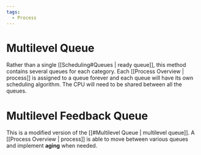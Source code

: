 ```yaml
---
tags:
  - Process
---
```

# Multilevel Queue
Rather than a single [[Scheduling#Queues | ready queue]], this method contains several queues for each category. Each [[Process Overview | process]] is assigned to a queue forever and each queue will have its own scheduling algorithm. The CPU will need to be shared between all the queues. 
# Multilevel Feedback Queue
This is a modified version of the [[#Multilevel Queue | multilevel queue]]. A [[Process Overview | process]] is able to move between various queues and implement **aging** when needed. 